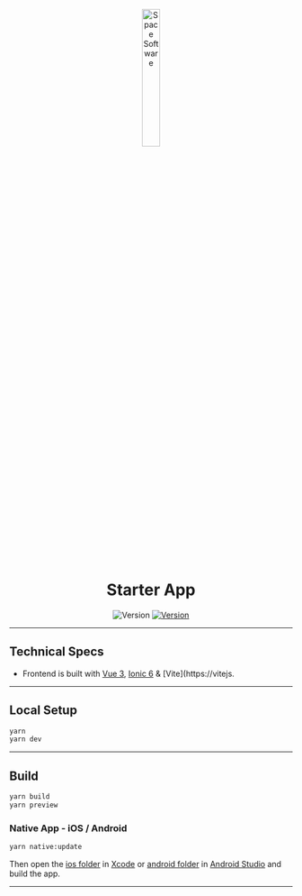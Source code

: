 <p align="center">
    <img src="https://raw.githubusercontent.com/SpaceSoftwareDev/.github/main/.assets/logo.png" alt="Space Software" width="25%" height="25%" />
</p>
<h1 align="center">Starter App</h1>

<p align="center">
    <img src="https://img.shields.io/badge/Version-0.0.1-blue?style=for-the-badge" alt="Version" />
    <a href="https://ionicframework.com"><img src="https://img.shields.io/badge/Made%20with-Ionic_Vue-3eaf7c.svg?style=for-the-badge&logo=ionic" alt="Version" /></a>
</p>


----------------------------------------------------------

## Technical Specs

-   Frontend is built with [Vue 3](https://github.com/vuejs/core), [Ionic 6](https://ionicframework.com/) & [Vite](https://vitejs.

----------------------------------------------------------

## Local Setup

```bash
yarn
yarn dev
```

----------------------------------------------------------


## Build


```bash
yarn build
yarn preview
```

### Native App - iOS / Android

```bash
yarn native:update
```

Then open the [ios folder](./ios/) in [Xcode](https://developer.apple.com/xcode/) or [android folder](./android/) in [Android Studio](https://developer.android.com/studio) and build the app.

----------------------------------------------------------
